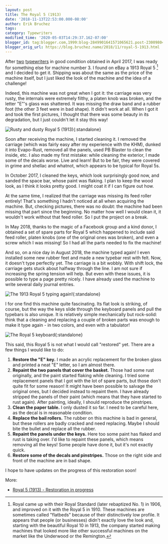 ```yaml
---
layout: post
title: The Royal 5 (1913)
date: '2018-11-13T22:53:00.000-08:00'
author: Erik Bruchez
tags:
category: Typewriters
modified_time: '2020-05-03T14:29:37.162-07:00'
blogger_id: tag:blogger.com,1999:blog-2849901641571065621.post-2300980471190310054
blogger_orig_url: https://blog.bruchez.name/2018/11/royal-5-1913.html
---
```


After [two](2018-10-12-underwood-6-1936.md) [typewriters](2018-10-16-royal-khm-1938.md) in good condition obtained in April 2017, I was ready for something else for machine number 3. I found on eBay a 1913 Royal 5 [^history] and I decided to get it. Shipping was about the same as the price of the machine itself, but I just liked the look of the machine and the idea of a challenge!

Indeed, this machine was not great when I got it: the carriage was very rusty, the internals were extremely filthy, a platen knob was broken, and the letter "E"'s glass was shattered. It was missing the draw band and a rubber foot (the other 3 feet were in bad shape). It didn't work at all. When I got it and took the first pictures, I thought that there was some beauty in its degradation, but I just couldn't let it stay this way!

![Rusty and dusty Royal 5 (1913)](https://ebruchez.github.io/blog/images/2x/typewriters/royal5keys.jpg){:standalone}

Soon after receiving the machine, I started cleaning it. I removed the carriage (which was fairly easy after my experience with the KHM), dunked it into Evapo-Rust, removed all the panels, used PB Blaster to clean the inside, etc. I also made my first mistake: while cleaning the exterior, I made some of the decals worse. Live and learn! But to be fair, they were covered in grime and shellac and whatnot, which appears to be typical for Royal 5s.

In October 2017, I cleaned the keys, which look surprisingly good now, and sanded the space bar, whose paint was flaking. I plan to keep the wood look, as I think it looks pretty good. I might coat it if I can figure out how.

At the same time, I realized that the carriage was missing its feed roller entirely! That's something I hadn't noticed at all when acquiring the machine. But, checking pictures, there was no doubt: the machine had been missing that part since the beginning. No matter how well I would clean it, it wouldn't work without that feed roller. So I put the project on a break.

In May 2018, thanks to the magic of a Facebook group and a kind donor, I obtained a set of spare parts for Royal 5 which happened to include said feed roller, platen knobs (one of the original ones was broken), and even a screw which I was missing! So I had all the parts needed to fix the machine!

And so, on a nice day in August 2018, the machine typed again! I even installed some new rubber feet and made a new typebar rest with felt. Now, it doesn't type perfectly yet. The carriage is a bit wobbly. With shift lock, the carriage gets stuck about halfway through the line. I am not sure if increasing the spring tension will help. But even with these issues, it is possible to type a page pretty nicely. I have already used the machine to write several daily journal entries.

![The 1913 Royal 5 typing again!](https://ebruchez.github.io/blog/images/2x/typewriters/royal5typing.jpg){:standalone}

I for one find this machine quite fascinating. Its flat look is striking, of course, but the way the keys slide through the keyboard panels and pull the typebars is also unique. It is relatively simple mechanically but rock-solid: think that a cleaning and replacing a couple of broken parts was enough to  make it type again - in two colors, and even with a tabulator!

![The Royal 5 keyboard](https://ebruchez.github.io/blog/images/2x/typewriters/royal5keyboard.jpg){:standalone}

This said, this Royal 5 is not what I would call "restored" yet. There are a few things I would like to do:

1. __Restore the "E" key.__ I made an acrylic replacement for the broken glass and printed a neat "E" letter, so I am almost there.
1. __Repaint the two panels that cover the basket.__ Those had some rust originally, and the paint started flaking while cleaning. I tried some replacement panels that I got with the lot of spare parts, but those don't quite fit for some reason! It might have been possible to salvage the original ones, but I decided instead to repaint them. I have already stripped the panels of their paint (which means that they have started to rust again). After painting, ideally, I should reproduce the pinstripes.
1. __Clean the paper table.__ I only dusted it so far. I need to be careful here, as the decal is in reasonable condition.
1. __Replace the bail rollers.__ The rubber on this machine is bad in general, but these rollers are badly cracked and need replacing. Maybe I should bite the bullet and replace all the rubber.
1. __Repaint the panels under the keys.__ Here too some paint has flaked and rust is taking over. I'd like to repaint these panels, which means removing all the keys! Some people have done it, but it's not exactly quick.
1. __Restore some of the decals and pinstripes.__ Those on the right side and front of the machine are in bad shape.

I hope to have updates on the progress of this restoration soon!

More:

- [Royal 5 (1913) - Restoration in progress](https://photos.app.goo.gl/s9KqGocjY32Ltjih8)

[^history]: Royal came up with their Royal Standard (later rebaptized No. 1) in 1906, and improved on it with the Royal 5 in 1910. These machines are sometimes called "flatbeds" because of their distinctively low profile. It appears that people (or businesses) didn't exactly love the look and, starting with the beautiful Royal 10 in 1913, the company started making machines that looked more like other successful machines on the market like the Underwood or the Remington.
